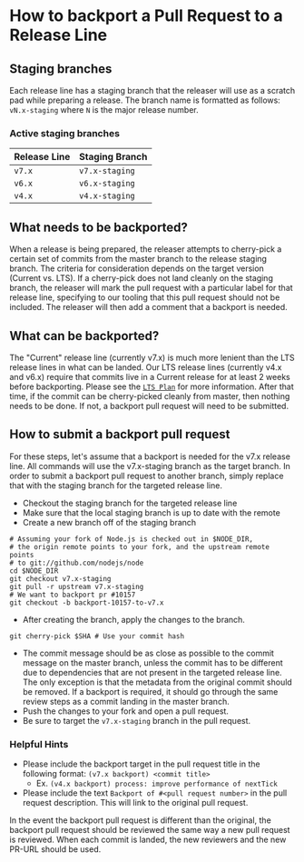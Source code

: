 # How to backport a Pull Request to a Release Line

## Staging branches

Each release line has a staging branch that the releaser will use as a scratch
pad while preparing a release. The branch name is formatted as follows:
`vN.x-staging` where `N` is the major release number.

### Active staging branches

| Release Line | Staging Branch |
| ------------ | -------------- |
| `v7.x`       | `v7.x-staging` |
| `v6.x`       | `v6.x-staging` |
| `v4.x`       | `v4.x-staging` |

## What needs to be backported?

When a release is being prepared, the releaser attempts to cherry-pick a
certain set of commits from the master branch to the release staging branch.
The criteria for consideration depends on the target version (Current vs. LTS).
If a cherry-pick does not land cleanly on the staging branch, the releaser
will mark the pull request with a particular label for that release line,
specifying to our tooling that this pull request should not be included. The
releaser will then add a comment that a backport is needed.

## What can be backported?

The "Current" release line (currently v7.x) is much more lenient than the LTS
release lines in what can be landed. Our LTS release lines
(currently v4.x and v6.x) require that commits live in a Current release for at
least 2 weeks before backporting. Please see the [`LTS Plan`][] for more
information. After that time, if the commit can be cherry-picked cleanly from
master, then nothing needs to be done. If not, a backport pull request will
need to be submitted.

## How to submit a backport pull request

For these steps, let's assume that a backport is needed for the v7.x release
line. All commands will use the v7.x-staging branch as the target branch.
In order to submit a backport pull request to another branch, simply replace
that with the staging branch for the targeted release line.

* Checkout the staging branch for the targeted release line
* Make sure that the local staging branch is up to date with the remote
* Create a new branch off of the staging branch

```shell
# Assuming your fork of Node.js is checked out in $NODE_DIR,
# the origin remote points to your fork, and the upstream remote points
# to git://github.com/nodejs/node
cd $NODE_DIR
git checkout v7.x-staging
git pull -r upstream v7.x-staging
# We want to backport pr #10157
git checkout -b backport-10157-to-v7.x
```

* After creating the branch, apply the changes to the branch.

```shell
git cherry-pick $SHA # Use your commit hash
```

* The commit message should be as close as possible to the commit message on the
  master branch, unless the commit has to be different due to dependencies that
  are not present in the targeted release line. The only exception is that the
  metadata from the original commit should be removed. If a backport is
  required, it should go through the same review steps as a commit landing
  in the master branch.
* Push the changes to your fork and open a pull request.
* Be sure to target the `v7.x-staging` branch in the pull request.

### Helpful Hints

* Please include the backport target in the pull request title in the following
  format: `(v7.x backport) <commit title>`
  * Ex. `(v4.x backport) process: improve performance of nextTick`
* Please include the text `Backport of #<pull request number>` in the
  pull request description. This will link to the original pull request.

In the event the backport pull request is different than the original,
the backport pull request should be reviewed the same way a new pull request
is reviewed. When each commit is landed, the new reviewers and the new PR-URL
should be used.

[`LTS Plan`]: https://github.com/nodejs/LTS#lts-plan

